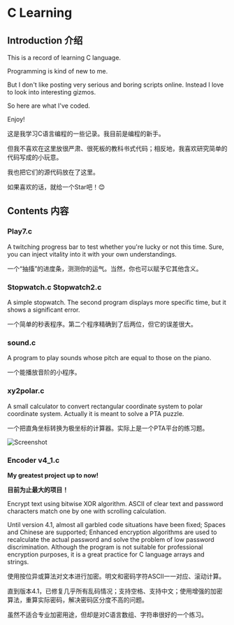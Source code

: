 # C Learning

## Introduction 介绍

This is a record of learning C language.

Programming is kind of new to me.

But I don't like posting very serious and boring scripts online. Instead I love to look into interesting gizmos.

So here are what I've coded.

Enjoy!

这是我学习C语言编程的一些记录。我目前是编程的新手。

但我不喜欢在这里放很严肃、很死板的教科书式代码；相反地，我喜欢研究简单的代码写成的小玩意。

我也把它们的源代码放在了这里。

如果喜欢的话，就给一个Star吧！😊

## Contents 内容

### Play7.c

A twitching progress bar to test whether you're lucky or not this time. Sure, you can inject vitality into it with your own understandings.

一个“抽搐”的进度条，测测你的运气。当然，你也可以赋予它其他含义。

### Stopwatch.c  Stopwatch2.c

A simple stopwatch. The second program displays more specific time, but it shows a significant error.

一个简单的秒表程序。第二个程序精确到了后两位，但它的误差很大。

### sound.c

A program to play sounds whose pitch are equal to those on the piano.

一个能播放音阶的小程序。

### xy2polar.c

A small calculator to convert rectangular coordinate system to polar coordinate system. Actually it is meant to solve a PTA puzzle.

一个把直角坐标转换为极坐标的计算器。实际上是一个PTA平台的练习题。

![Screenshot](https://img.kylemao.link/file/aafd8bc8e7fa27ebd795f.png)

### Encoder v4_1.c

**My greatest project up to now!**

**目前为止最大的项目！**

Encrypt text using bitwise XOR algorithm. ASCII of clear text and password characters match one by one with scrolling calculation.

Until version 4.1, almost all garbled code situations have been fixed;  Spaces and Chinese are supported;  Enhanced encryption algorithms are used to recalculate the actual password and solve the problem of low password discrimination.
Although the program is not suitable for professional encryption purposes, it is a great practice for C language arrays and strings.

使用按位异或算法对文本进行加密。明文和密码字符ASCII一一对应、滚动计算。

直到版本4.1，已修复几乎所有乱码情况；支持空格、支持中文；使用增强的加密算法，重算实际密码，解决密码区分度不高的问题。

虽然不适合专业加密用途，但却是对C语言数组、字符串很好的一个练习。
